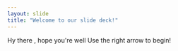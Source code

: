 ```yaml
---
layout: slide
title: "Welcome to our slide deck!"
---
```

Hy there , hope you're well
Use the right arrow to begin!
